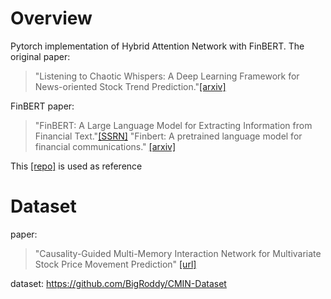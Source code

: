 # Overview
Pytorch implementation of Hybrid Attention Network with FinBERT.
The original paper:
> "Listening to Chaotic Whispers: A Deep Learning Framework for News-oriented Stock Trend Prediction."[[arxiv]](https://arxiv.org/abs/1712.02136)

FinBERT paper:
> "FinBERT: A Large Language Model for Extracting Information from Financial Text."[[SSRN]](https://papers.ssrn.com/sol3/papers.cfm?abstract_id=3910214)
> "Finbert: A pretrained language model for financial communications."
[[arxiv]](https://arxiv.org/abs/2006.08097)

This [[repo]](https://github.com/donghyeonk/han) is used as reference

# Dataset
paper:
> "Causality-Guided Multi-Memory Interaction Network for Multivariate Stock Price Movement Prediction" [[url]](https://aclanthology.org/2023.acl-long.679/)
> 
dataset: https://github.com/BigRoddy/CMIN-Dataset